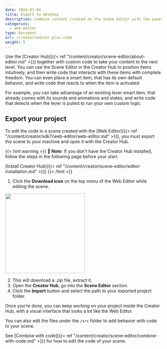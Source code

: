 ```yaml
---
date: 2024-01-04
title: Export to desktop
description: Combine content created on the Scene Editor with the power of writing code.
categories:
  - web-editor
type: Document
url: /creator/editor-plus-code
weight: 5
---
```


Use the [Creator Hub]({{< ref "/content/creator/scene-editor/about-editor.md" >}}) together with custom code to take your content to the next level. You can use the Scene Editor in the Creator Hub to position items intuitively, and then write code that interacts with these items with complete freedom. You can even place a smart item, that has its own default behavior, and write code that reacts to when the item is activated.

For example, you can take advantage of an existing lever smart item, that already comes with its sounds and animations and states, and write code that detects when the lever is pulled to run your own custom logic.

## Export your project

To edit the code in a scene created with the [Web Editor]({{< ref "/content/creator/sdk7/web-editor/web-editor.md" >}}), you must export the scene to your machine and open it with the Creator Hub.

{{< hint warning >}}
**📔 Note**: If you don't have the Creator Hub installed, follow the steps in the following page before your start.

[Install Creator Hub]({{< ref "/content/creator/scene-editor/editor-installation.md" >}})
{{< /hint >}}

1. Click the **Download icon** on the top menu of the Web Editor while editing the scene.

  <img src="/images/editor/export.png" width="256" />

2. This will download a _.zip_ file, extract it.
3. Open the **Creator Hub**, go into the **Scene Editor** section.
4. Click the **Import** button and select the path to your exported project folder.

Once you're done, you can keep working on your project inside the Creator Hub, with a visual interface that looks a lot like the Web Editor.

You can also edit the files under the `/src` folder to add behavior with code to your scene.

See [Combine with code]({{< ref "/content/creator/scene-editor/combine-with-code.md" >}}) for how to edit the code of your scene.
